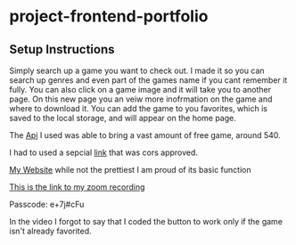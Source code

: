 # project-frontend-portfolio

## Setup Instructions

Simply search up a game you want to check out. I made it so you can search up genres and even part of the games name if you cant remember it fully. You can also click on a game image and it will take you to another page. On this new page you an veiw more inofrmation on the game and where to download it. You can add the game to you favorites, which is saved to the local storage, and will appear on the home page.  

The [Api](https://www.freetogame.com/api-doc) I used was able to bring a vast amount of free game, around 540.


I had to used a sepcial [link](https://rapidapi.com/digiwalls/api/free-to-play-games-database) that was cors approved.


[My Website](https://monumental-blini-34eac6.netlify.app) while not the prettiest I am proud of its basic function

[This is the link to my zoom recording](https://us06web.zoom.us/rec/share/ucfAhw_AbJLcL2mJoPbj3yU_Z-hqcROYQ2wjaOeJLX1HRxqwd4Np-L85O4t3Jw4h.bCmzc9zm_6m1u4Zl)

Passcode: e+7j#cFu

In the video I forgot to say that I coded the button to work only if the game isn't already favorited.


